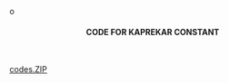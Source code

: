 o<html>
  
  <center><h4>CODE FOR KAPREKAR CONSTANT</h4></center>
  <br>
  <p><a href="DATASETS_TOPICS1-7.zip">codes.ZIP</a></p>
 </html>
